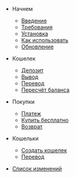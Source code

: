 - Начнем

    - [Введение](README)
    - [Требования](requirements)
    - [Установка](installation)
    - [Как использовать](basic-usage)
    - [Обновление](upgrade-guide)

- Кошелек

    - [Депозит](deposit)
    - [Вывод](withdraw)
    - [Перевод](transfer)
    - [Пересчёт баланса](refresh)

- Покупки

    - [Платеж](payment)
    - [Купить бесплатно](pay-free)
    - [Возврат](refund)

- Кошельки

    - [Создать кошелек](new-wallet)
    - [Перевод](wallet-transfer)

- [Список изменений](changelog)
